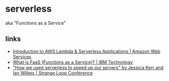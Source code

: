 # serverless

aka "Functions as a Service"

## links
* [Introduction to AWS Lambda & Serverless Applications | Amazon Web Services](https://www.youtube.com/watch?v=EBSdyoO3goc)
* [What is FaaS (Functions as a Service)? | IBM Technology](https://www.youtube.com/watch?v=EOIja7yFScs)
* ["How we used serverless to speed up our servers" by Jessica Kerr and Ian Wilkes | Strange Loop Conference](https://www.youtube.com/watch?v=EfL1Fs9PF2Y)

